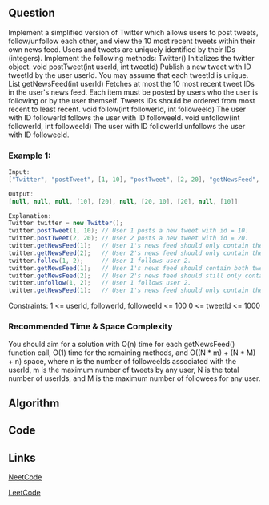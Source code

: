 ## Question
Implement a simplified version of Twitter which allows users to post tweets, follow/unfollow each other, and view the 10 most recent tweets within their own news feed.
Users and tweets are uniquely identified by their IDs (integers).
Implement the following methods:
Twitter() Initializes the twitter object.
void postTweet(int userId, int tweetId) Publish a new tweet with ID tweetId by the user userId. You may assume that each tweetId is unique.
List<Integer> getNewsFeed(int userId) Fetches at most the 10 most recent tweet IDs in the user's news feed. Each item must be posted by users who the user is following or by the user themself. Tweets IDs should be ordered from most recent to least recent.
void follow(int followerId, int followeeId) The user with ID followerId follows the user with ID followeeId.
void unfollow(int followerId, int followeeId) The user with ID followerId unfollows the user with ID followeeId.
### Example 1:


```java
Input:
["Twitter", "postTweet", [1, 10], "postTweet", [2, 20], "getNewsFeed", [1], "getNewsFeed", [2], "follow", [1, 2], "getNewsFeed", [1], "getNewsFeed", [2], "unfollow", [1, 2], "getNewsFeed", [1]]

Output:
[null, null, null, [10], [20], null, [20, 10], [20], null, [10]]

Explanation:
Twitter twitter = new Twitter();
twitter.postTweet(1, 10); // User 1 posts a new tweet with id = 10.
twitter.postTweet(2, 20); // User 2 posts a new tweet with id = 20.
twitter.getNewsFeed(1);   // User 1's news feed should only contain their own tweets -> [10].
twitter.getNewsFeed(2);   // User 2's news feed should only contain their own tweets -> [20].
twitter.follow(1, 2);     // User 1 follows user 2.
twitter.getNewsFeed(1);   // User 1's news feed should contain both tweets from user 1 and user 2 -> [20, 10].
twitter.getNewsFeed(2);   // User 2's news feed should still only contain their own tweets -> [20].
twitter.unfollow(1, 2);   // User 1 follows user 2.
twitter.getNewsFeed(1);   // User 1's news feed should only contain their own tweets -> [10].

```
Constraints:
1 <= userId, followerId, followeeId <= 100
0 <= tweetId <= 1000


### Recommended Time & Space Complexity

You should aim for a solution with O(n) time for each getNewsFeed() function call, O(1) time for the remaining methods, and O((N * m) + (N * M) + n) space, where n is the number of followeeIds associated with the userId, m is the maximum number of tweets by any user, N is the total number of userIds, and M is the maximum number of followees for any user.






## Algorithm

## Code

## Links

[NeetCode](https://neetcode.io/problems/design-twitter-feed)

[LeetCode](https://leetcode.com/problems/design-twitter-feed)
